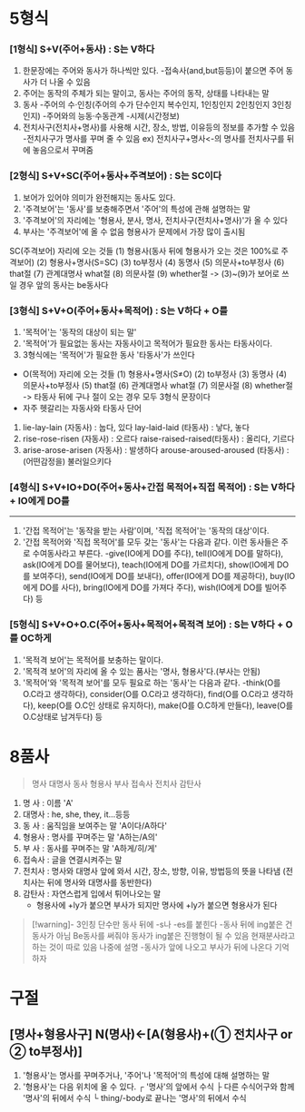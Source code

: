 
# 5형식
### [1형식] S+V(주어+동사) : S는 V하다
1.  한문장에는 주어와 동사가 하나씩만 있다. -접속사(and,but등등)이 붙으면 주어 동사가 더 나올 수 있음
2.  주어는 동작의 주체가 되는 말이고, 동사는 주어의 동작, 상태를 나타내는 말
3.  동사 -주어의 수·인칭(주어의 수가 단수인지 복수인지, 1인칭인지 2인칭인지 3인칭인지) -주어와의 능동·수동관계 -시제(시간정보)
4.  전치사구(전치사+명사)를 사용해 시간, 장소, 방법, 이유등의 정보를 추가할 수 있음 -전치사구가 명사를 꾸며 줄 수 있음 ex) 전치사구+명사<-의 명사를 전치사구를 뒤에 놓음으로서 꾸며줌

### [2형식] S+V+SC(주어+동사+주격보어) : S는 SC이다
1.  보어가 있어야 의미가 완전해지는 동사도 있다.
2.  '주격보어'는 '동사'를 보충해주면서 '주어'의 특성에 관해 설명하는 말
3.  '주격보어'의 자리에는 '형용사, 분사, 명사, 전치사구(전치사+명사)'가 올 수 있다
4.  부사는 '주격보어'에 올 수 없음 형용사가 문제에서 가장 많이 출시됨

SC(주격보어) 자리에 오는 것들 (1) 형용사(동사 뒤에 형용사가 오는 것은 100%로 주격보어) (2) 형용사+명사(S=SC) (3) to부정사 (4) 동명사 (5) 의문사+to부정사 (6) that절 (7) 관계대명사 what절 (8) 의문사절 (9) whether절 -> (3)~(9)가 보어로 쓰일 경우 앞의 동사는 be동사다

### [3형식] S+V+O(주어+동사+목적어) : S는 V하다 + O를
1.  '목적어'는 '동작의 대상이 되는 말'
2.  '목적어'가 필요없는 동사는 자동사이고 목적어가 필요한 동사는 타동사이다.
3.  3형식에는 '목적어'가 필요한 동사 '타동사'가 쓰인다

- O(목적어) 자리에 오는 것들 (1) 형용사+명사(S≠O) (2) to부정사 (3) 동명사 (4) 의문사+to부정사 (5) that절 (6) 관계대명사 what절 (7) 의문사절 (8) whether절 -> 타동사 뒤에 구나 절이 오는 경우 모두 3형식 문장이다
- 자주 헷갈리는 자동사와 타동사 단어

1.  lie-lay-lain (자동사) : 눕다, 있다 lay-laid-laid (타동사) : 낳다, 놓다
2.  rise-rose-risen (자동사) : 오르다 raise-raised-raised(타동사) : 올리다, 기르다
3.  arise-arose-arisen (자동사) : 발생하다 arouse-aroused-aroused (타동사) : (어떤감정을) 불러일으키다

### [4형식] S+V+IO+DO(주어+동사+간접 목적어+직접 목적어) : S는 V하다 + IO에게 DO를

---

1.  '간접 목적어'는 '동작을 받는 사람'이며, '직접 목적어'는 '동작의 대상'이다.
2.  '간접 목적어와 '직접 목적어'를 모두 갖는 '동사'는 다음과 같다. 이런 동사들은 주로 수여동사라고 부른다. -give(IO에게 DO를 주다), tell(IO에게 DO를 말하다), ask(IO에게 DO를 물어보다), teach(IO에게 DO를 가르치다), show(IO에게 DO를 보여주다), send(IO에게 DO를 보내다), offer(IO에게 DO를 제공하다), buy(IO에게 DO를 사다), bring(IO에게 DO를 가져다 주다), wish(IO에게 DO를 빌어주다) 등

### [5형식] S+V+O+O.C(주어+동사+목적어+목적격 보어) : S는 V하다 + O를 OC하게
1.  '목적격 보어'는 목적어를 보충하는 말이다.
2.  '목적격 보어'의 자리에 올 수 있는 품사는 '명사, 형용사'다.(부사는 안됨)
3.  '목적어'와 '목적격 보어'를 모두 필요로 하는 '동사'는 다음과 같다. -think(O를 O.C라고 생각하다), consider(O를 O.C라고 생각하다), find(O를 O.C라고 생각하다), keep(O를 O.C인 상태로 유지하다), make(O를 O.C하게 만들다), leave(O를 O.C상태로 남겨두다) 등


# 8품사
> 명사 대명사 동사 형용사 부사 접속사 전치사 감탄사
1.  명 사 : 이름 'A'
2.  대명사 : he, she, they, it...등등
3.  동 사 : 움직임을 보여주는 말 'A이다/A하다'
4.  형용사 : 명사를 꾸며주는 말 'A하는/A의'
5.  부 사 : 동사를 꾸며주는 말 'A하게/히/게'
6.  접속사 : 글을 연결시켜주는 말
7.  전치사 : 명사와 대명사 앞에 와서 시간, 장소, 방향, 이유, 방법등의 뜻을 나타냄 (전치사는 뒤에 명사와 대명사를 동반한다)
8.  감탄사 : 자연스럽게 입에서 튀어나오는 말 
	- 형용사에 +ly가 붙으면 부사가 되지만 명사에 +ly가 붙으면 형용사가 된다

>[!warning]- 3인칭 단수만 동사 뒤에 -s나 -es를 붙힌다 -동사 뒤에 ing붙은 건 동사가 아님 Be동사를 써줘야 동사가 ing붙은 진행형이 될 수 있음 현재분사라고 하는 것이 따로 있음 나중에 설명 -동사가 앞에 나오고 부사가 뒤에 나온다 기억하자

# 구절
## [명사+형용사구] N(명사)<-[A(형용사)+(① 전치사구 or ② to부정사)]
1.  '형용사'는 명사를 꾸며주거나, '주어'나 '목적어'의 특성에 대해 설명하는 말
2.  '형용사'는 다음 위치에 올 수 있다. ┌ '명사'의 앞에서 수식 ├ 다른 수식어구와 함께 '명사'의 뒤에서 수식 └ thing/-body로 끝나는 '명사'의 뒤에서 수식